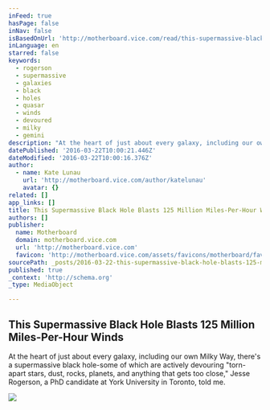 ```yaml
---
inFeed: true
hasPage: false
inNav: false
isBasedOnUrl: 'http://motherboard.vice.com/read/this-supermassive-black-hole-blasts-125-million-mph-winds-York-University-Jesse-Rogerson'
inLanguage: en
starred: false
keywords:
  - rogerson
  - supermassive
  - galaxies
  - black
  - holes
  - quasar
  - winds
  - devoured
  - milky
  - gemini
description: "At the heart of just about every galaxy, including our own Milky Way, there's a supermassive black hole-some of which are actively devouring \"torn-apart stars, dust, rocks, planets, and anything that gets too close,\" Jesse Rogerson, a PhD candidate at York University in Toronto, told me."
datePublished: '2016-03-22T10:00:21.446Z'
dateModified: '2016-03-22T10:00:16.376Z'
author:
  - name: Kate Lunau
    url: 'http://motherboard.vice.com/author/katelunau'
    avatar: {}
related: []
app_links: []
title: This Supermassive Black Hole Blasts 125 Million Miles-Per-Hour Winds
authors: []
publisher:
  name: Motherboard
  domain: motherboard.vice.com
  url: 'http://motherboard.vice.com'
  favicon: 'http://motherboard.vice.com/assets/favicons/motherboard/favicon-16x16.png?v20160217170156'
sourcePath: _posts/2016-03-22-this-supermassive-black-hole-blasts-125-million-miles-per-ho.md
published: true
_context: 'http://schema.org'
_type: MediaObject

---
```

<article style=""><h1>This Supermassive Black Hole Blasts 125 Million Miles-Per-Hour Winds</h1><p>At the heart of just about every galaxy, including our own Milky Way, there's a supermassive black hole-some of which are actively devouring "torn-apart stars, dust, rocks, planets, and anything that gets too close," Jesse Rogerson, a PhD candidate at York University in Toronto, told me.</p><img src="https://s3-us-west-2.amazonaws.com/the-grid-img/p/7e245439756e1b1f07892072046626801cff7bba.png" /></article>